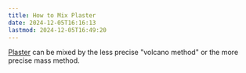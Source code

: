 ```yaml
---
title: How to Mix Plaster
date: 2024-12-05T16:16:13
lastmod: 2024-12-05T16:49:20
---
```


[Plaster](./plaster.md) can be mixed by the less precise "volcano method" or the more precise mass method.
